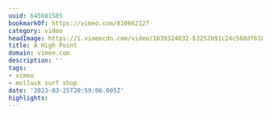 ```yaml
---
uuid: 645601585
bookmarkOf: https://vimeo.com/810662127
category: video
headImage: https://i.vimeocdn.com/video/1639324032-63252b91c24c568df618a661534a1cb2d83f48659d558e9a87feb315d25a56b4-d_295x166
title: A High Point
domain: vimeo.com
description: ''
tags:
- vimeo
- mollusk surf shop
date: '2023-03-25T20:59:06.005Z'
highlights:
---
```



